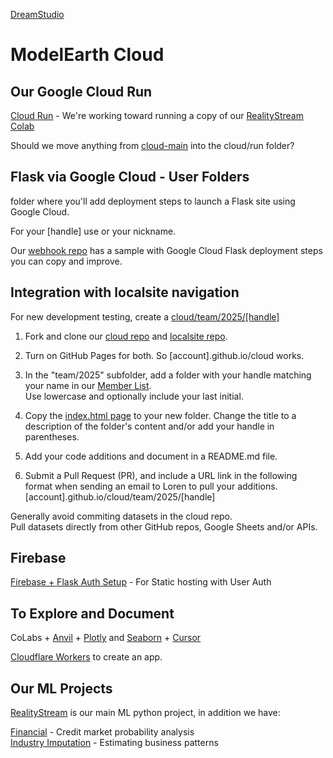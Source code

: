 [DreamStudio](https://dreamstudio.com)
# ModelEarth Cloud

## Our Google Cloud Run

[Cloud Run](run) - We're working toward running a copy of our [RealityStream Colab](/realitystream)

Should we move anything from [cloud-main](cloud-main) into the cloud/run folder?

## Flask via Google Cloud - User Folders

 folder where you'll add deployment steps to launch a Flask site using Google Cloud. 

For your [handle] use  or your nickname.

Our [webhook repo](https://github.com/modelearth/webhook/) has a sample with Google Cloud Flask deployment steps you can copy and improve.


## Integration with localsite navigation

For new development testing, create a [cloud/team/2025/[handle]](https://github.com/modelearth/cloud/)

1. Fork and clone our [cloud repo](https://github.com/modelearth/cloud) and [localsite repo](https://github.com/modelearth/localsite). 

2. Turn on GitHub Pages for both. So [account].github.io/cloud works.

3. In the "team/2025" subfolder, add a folder with your handle matching your name in our [Member List](https://model.earth/community/members).  
Use lowercase and optionally include your last initial.

4. Copy the [index.html page](https://github.com/ModelEarth/cloud/blob/main/index.html) to your new folder. Change the title to a description of the folder's content and/or add your handle in parentheses.

5. Add your code additions and document in a README.md file.

6. Submit a Pull Request (PR), and include a URL link in the following format when sending an email to Loren to pull your additions.
[account].github.io/cloud/team/2025/[handle]


Generally avoid commiting datasets in the cloud repo.  
Pull datasets directly from other GitHub repos, Google Sheets and/or APIs.


## Firebase

[Firebase + Flask Auth Setup](team/2025/revanth) - For Static hosting with User Auth

## To Explore and Document

CoLabs + [Anvil](https://anvil.works/learn/tutorials/data-science#connecting-notebooks) + [Plotly](https://plotly.com/python) and [Seaborn](https://seaborn.pydata.org/examples/index.html) + [Cursor](https://www.cursor.com/) 

[Cloudflare Workers](https://developers.cloudflare.com/workers/) to create an app.


## Our ML Projects

[RealityStream](/realitystream) is our main ML python project, in addition we have:

[Financial](/finance) - Credit market probability analysis  
[Industry Imputation](/machine-learning) - Estimating business patterns
